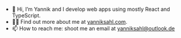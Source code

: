 - 👋 Hi, I’m Yannik and I develop web apps using mostly React and TypeScript.
- 👨‍💻 Find out more about me at [yanniksahl.com](https://yanniksahl.com).
- 📫 How to reach me: shoot me an email at [yanniksahl@outlook.de](mailto:yanniksahl@outlook.de)
